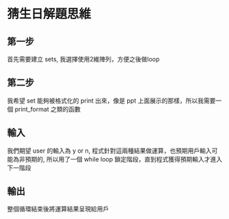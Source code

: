# 猜生日解題思維

## 第一步

首先需要建立 sets, 我選擇使用2維陣列，方便之後做loop

## 第二步

我希望 set 能夠被格式化的 print 出來，像是 ppt 上面展示的那樣，所以我需要一個 print_format 之類的函數

## 輸入

我們期望 user 的輸入為 y or n, 程式針對這兩種結果做運算，也預期用戶輸入可能為非預期的, 所以用了一個 while loop 鎖定階段，直到程式獲得預期輸入才進入下一階段

## 輸出

整個循環結束後將運算結果呈現給用戶
